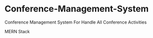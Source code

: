 # Conference-Management-System
Conference Management System For Handle All Conference Activities

MERN Stack
